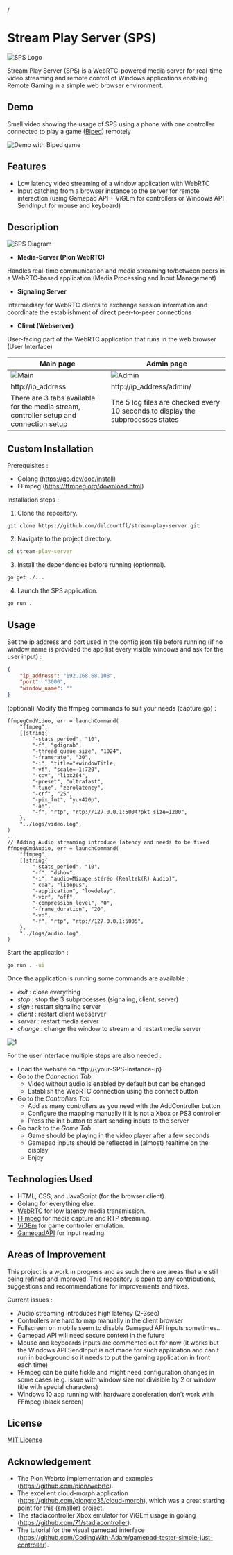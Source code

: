 /
# Stream Play Server (SPS)

![SPS Logo](res/SPSLogo.png)

Stream Play Server (SPS) is a WebRTC-powered media server for real-time video streaming and remote control of Windows applications enabling Remote Gaming in a simple web browser environment.

## Demo

Small video showing the usage of SPS using a phone with one controller connected to play a game ([Biped](https://store.steampowered.com/app/1071870/Biped/)) remotely

![Demo with Biped game](res/DemoSPS.gif)

## Features

- Low latency video streaming of a window application with WebRTC
- Input catching from a browser instance to the server for remote interaction (using Gamepad API + ViGEm for controllers or Windows API SendInput for mouse and keyboard)

## Description

![SPS Diagram](res/StreamPlayServer.png)

- **Media-Server (Pion WebRTC)**

Handles real-time communication and media streaming to/between peers in a WebRTC-based application (Media Processing and Input Management)

- **Signaling Server**

Intermediary for WebRTC clients to exchange session information and coordinate the establishment of direct peer-to-peer connections

- **Client (Webserver)**

User-facing part of the WebRTC application that runs in the web browser (User Interface)

| Main page         | Admin page         |
| --------------- | --------------- |
| ![Main](res/ClientSPSmain.PNG) | ![Admin](res/ClientSPSadmin.PNG) |
| http://ip\_address | http://ip\_address/admin/ |
| There are 3 tabs available for the media stream, controller setup and connection setup | The 5 log files are checked every 10 seconds to display the subprocesses states |

## Custom Installation

Prerequisites : 
- Golang (https://go.dev/doc/install)
- FFmpeg (https://ffmpeg.org/download.html)

Installation steps :
1. Clone the repository.
```
git clone https://github.com/delcourtfl/stream-play-server.git
```
2. Navigate to the project directory.
```cmd
cd stream-play-server
```
3. Install the dependencies before running (optionnal).
```cmd
go get ./...
```
4. Launch the SPS application.
```cmd
go run .
```

## Usage

Set the ip address and port used in the config.json file before running (if no window name is provided the app list every visible windows and ask for the user input) :
```json
{
    "ip_address": "192.168.68.108",
    "port": "3000",
    "window_name": ""
}
```

(optional) Modify the ffmpeg commands to suit your needs (capture.go) :
```golang
ffmpegCmdVideo, err = launchCommand(
    "ffmpeg",
    []string{
        "-stats_period", "10",
        "-f", "gdigrab",
        "-thread_queue_size", "1024",
        "-framerate", "30",
        "-i", "title="+windowTitle,
        "-vf", "scale=-1:720",
        "-c:v", "libx264",
        "-preset", "ultrafast",
        "-tune", "zerolatency",
        "-crf", "25",
        "-pix_fmt", "yuv420p",
        "-an",
        "-f", "rtp", "rtp://127.0.0.1:5004?pkt_size=1200",
    },
    "../logs/video.log",
)
...
// Adding Audio streaming introduce latency and needs to be fixed
ffmpegCmdAudio, err = launchCommand(
    "ffmpeg",
    []string{
        "-stats_period", "10",
        "-f", "dshow",
        "-i", "audio=Mixage stéréo (Realtek(R) Audio)",
        "-c:a", "libopus",
        "-application", "lowdelay",
        "-vbr", "off",
        "-compression_level", "0",
        "-frame_duration", "20",
        "-vn",
        "-f", "rtp", "rtp://127.0.0.1:5005",
    },
    "../logs/audio.log",
)
```

Start the application :
```cmd
go run . -ui
```

Once the application is running some commands are available :

- *exit* : close everything
- *stop* : stop the 3 subprocesses (signaling, client, server)
- *sign* : restart signaling server
- *client* : restart client webserver
- *server* : restart media server
- *change* : change the window to stream and restart media server

![1](res/ServerSPS.PNG)

For the user interface multiple steps are also needed :
- Load the website on http://{your-SPS-instance-ip}
- Go to the *Connection Tab*
    - Video without audio is enabled by default but can be changed
    - Establish the WebRTC connection using the connect button
- Go to the *Controllers Tab*
    - Add as many controllers as you need with the AddController button
    - Configure the mapping manually if it is not a Xbox or PS3 controller
    - Press the init button to start sending inputs to the server
- Go back to the *Game Tab*
    - Game should be playing in the video player after a few seconds
    - Gamepad inputs should be reflected in (almost) realtime on the display
    - Enjoy

## Technologies Used

- HTML, CSS, and JavaScript (for the browser client).
- Golang for everything else.
- [WebRTC](https://webrtc.org/) for low latency media transmission.
- [FFmpeg](https://www.ffmpeg.org/) for media capture and RTP streaming.
- [ViGEm](https://github.com/ViGEm/ViGEmBus) for game controller emulation.
- [GamepadAPI](https://developer.mozilla.org/en-US/docs/Web/API/Gamepad_API) for input reading.

## Areas of Improvement

This project is a work in progress and as such there are areas that are still being refined and improved. This repository is open to any contributions, suggestions and recommendations for improvements and fixes.

Current issues :
- Audio streaming introduces high latency (2-3sec)
- Controllers are hard to map manually in the client browser
- Fullscreen on mobile seem to disable Gamepad API inputs sometimes...
- Gamepad API will need secure context in the future
- Mouse and keyboards inputs are commented out for now (it works but the Windows API SendInput is not made for such application and can't run in background so it needs to put the gaming application in front each time)
- FFmpeg can be quite fickle and might need configuration changes in some cases (e.g. issue with window size not divisible by 2 or window title with special characters)
- Windows 10 app running with hardware acceleration don't work with FFmpeg (black screen)

## License

[MIT License](LICENSE)

## Acknowledgement

- The Pion Webrtc implementation and examples (https://github.com/pion/webrtc).
- The excellent cloud-morph application (https://github.com/giongto35/cloud-morph), which was a great starting point for this (smaller) project.
- The stadiacontroller Xbox emulator for ViGEm usage in golang (https://github.com/71/stadiacontroller).
- The tutorial for the visual gamepad interface (https://github.com/CodingWith-Adam/gamepad-tester-simple-just-controller).
